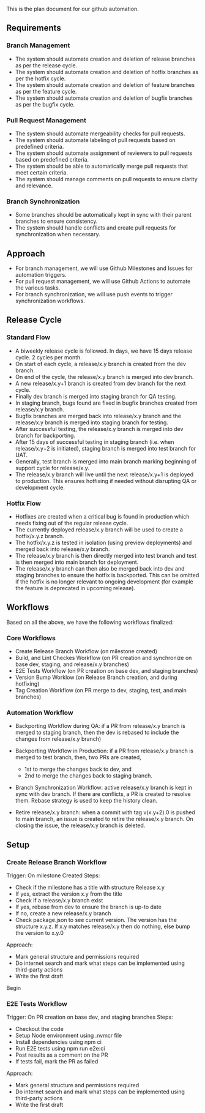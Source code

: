 This is the plan document for our github automation.

## Requirements

### Branch Management
- The system should automate creation and deletion of release branches as per the release cycle.
- The system should automate creation and deletion of hotfix branches as per the hotfix cycle.
- The system should automate creation and deletion of feature branches as per the feature cycle.
- The system should automate creation and deletion of bugfix branches as per the bugfix cycle.

### Pull Request Management
- The system should automate mergeability checks for pull requests.
- The system should automate labeling of pull requests based on predefined criteria.
- The system should automate assignment of reviewers to pull requests based on predefined criteria.
- The system should be able to automatically merge pull requests that meet certain criteria.
- The system should manage comments on pull requests to ensure clarity and relevance.

### Branch Synchronization
- Some branches should be automatically kept in sync with their parent branches to ensure consistency.
- The system should handle conflicts and create pull requests for synchronization when necessary.

## Approach

- For branch management, we will use Github Milestones and Issues for automation triggers.
- For pull request management, we will use Github Actions to automate the various tasks.
- For branch synchronization, we will use push events to trigger synchronization workflows.


## Release Cycle

### Standard Flow

- A biweekly release cycle is followed. In days, we have 15 days release cycle. 2 cycles per month.
- On start of each cycle, a release/x.y branch is created from the dev branch.
- On end of the cycle, the release/x.y branch is merged into dev branch.
- A new release/x.y+1 branch is created from dev branch for the next cycle.
- Finally dev branch is merged into staging branch for QA testing.
- In staging branch, bugs found are fixed in bugfix branches created from release/x.y branch.
- Bugfix branches are merged back into release/x.y branch and the release/x.y branch is merged into staging branch for testing.
- After successful testing, the release/x.y branch is merged into dev branch for backporting.
- After 15 days of successful testing in staging branch (i.e. when release/x.y+2 is initiated), staging branch is merged into test branch for UAT.
- Generally, test branch is merged into main branch marking beginning of support cycle for release/x.y.
- The release/x.y branch will live until the next release/x.y+1 is deployed to production. This ensures hotfixing if needed without disrupting QA or development cycle.

### Hotfix Flow
- Hotfixes are created when a critical bug is found in production which needs fixing out of the regular release cycle.
- The currently deployed release/x.y branch will be used to create a hotfix/x.y.z branch.
- The hotfix/x.y.z is tested in isolation (using preview deployments) and merged back into release/x.y branch.
- The release/x.y branch is then directly merged into test branch and test is then merged into main branch for deployment.
- The release/x.y branch can then also be merged back into dev and staging branches to ensure the hotfix is backported. This can be omitted if the hotfix is no longer relevant to ongoing development (for example the feature is deprecated in upcoming release).

## Workflows

Based on all the above, we have the following workflows finalized:

### Core Workflows
- Create Release Branch Workflow (on milestone created)
- Build, and Lint Checkes Workflow (on PR creation and synchronize on base dev, staging, and release/x.y branches)
- E2E Tests Workflow (on PR creation on base dev, and staging branches)
- Version Bump Worklow (on Release Branch creation, and during hotfixing)
- Tag Creation Workflow (on PR merge to dev, staging, test, and main branches)

### Automation Workflow
- Backporting Workflow during QA: if a PR from release/x.y branch is merged to staging branch, then the dev is rebased to include the changes from release/x.y branch)
- Backporting Workflow in Production: if a PR from release/x.y branch is merged to test branch, then, two PRs are created, 
    - 1st to merge the changes back to dev, and
    - 2nd to merge the changes back to staging branch.

- Branch Synchronization Workflow: active release/x.y branch is kept in sync with dev branch. If there are conflicts, a PR is created to resolve them. Rebase strategy is used to keep the history clean.

- Retire release/x.y branch: when a commit with tag v(x.y+2).0 is pushed to main branch, an issue is created to retire the release/x.y branch. On closing the issue, the release/x.y branch is deleted.

## Setup

### Create Release Branch Workflow

Trigger: On milestone Created
Steps:
- Check if the milestone has a title with structure Release x.y
- If yes, extract the version x.y from the title
- Check if a release/x.y branch exist
- If yes, rebase from dev to ensure the branch is up-to date
- If no, create a new release/x.y branch
- Check package.json to see current version. The version has the structure x.y.z. If x.y matches release/x.y then do nothing, else bump the version to x.y.0

Approach:
- Mark general structure and permissions required
- Do internet search and mark what steps can be implemented using third-party actions
- Write the first draft

Begin

### E2E Tests Workflow

Trigger: On PR creation on base dev, and staging branches
Steps:
- Checkout the code
- Setup Node environment using .nvmcr file
- Install dependencies using npm ci
- Run E2E tests using npm run e2e:ci
- Post results as a comment on the PR
- If tests fail, mark the PR as failed

Approach:
- Mark general structure and permissions required
- Do internet search and mark what steps can be implemented using third-party actions
- Write the first draft

